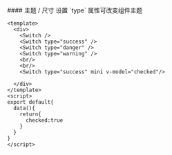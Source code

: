 <cn>
#### 主题 / 尺寸
设置 `type` 属性可改变组件主题
</cn>

```vue
<template>
  <div>
    <Switch />
    <Switch type="success" />
    <Switch type="danger" />
    <Switch type="warning" />
    <br/>
    <br/>
    <Switch type="success" mini v-model="checked"/>

  </div>
</template>
<script>
export default{
  data(){
    return{
      checked:true
    }
  }
}
</script>
```